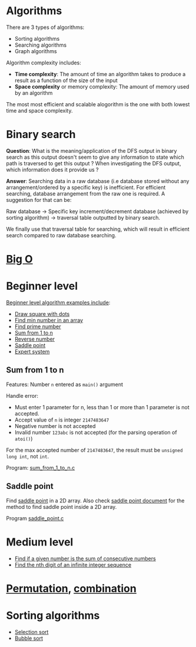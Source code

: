 # Algorithms

There are 3 types of algorithms:
* Sorting algorithms
* Searching algorithms
* Graph algorithms

Algorithm complexity includes:
* **Time complexity**: The amount of time an algorithm takes to produce a result as a function of the size of the input
* **Space complexity** or memory complexity: The amount of memory used by an algorithm

The most most efficient and scalable alogorithm is the one with both lowest time and space complexity.

# Binary search

**Question**: What is the meaning/application of the DFS output in binary search as this output doesn't seem to give any information to state which path is traversed to get this output ? When investigating the DFS output, which information does it provide us ?

**Answer**: Searching data in a raw database (i.e database stored without any arrangement/ordered by a specific key) is inefficient. For efficient searching, database arrangement from the raw one is required.
A suggestion for that can be:

Raw database -> Specific key increment/decrement database (achieved by sorting algorithm) -> traversal table outputted by binary search.

We finally use that traversal table for searching, which will result in efficient search compared to raw database searching.

# [Big O](Big%20O)

# Beginner level

[Beginner level algorithm examples include](Beginner%20level.md):

* [Draw square with dots](Beginner%20level.md#draw-square-with-dots)
* [Find min number in an array](Beginner%20level.md#find-min-number-in-an-array)
* [Find prime number](Beginner%20level.md#find-prime-number)
* [Sum from 1 to n](#sum-from-1-to-n)
* [Reverse number](Beginner%20level.md#reverse-number)
* [Saddle point](saddle%point)
* [Expert system](Expert%20system)

## Sum from 1 to n

Features: Number ``n`` entered as ``main()`` argument

Handle error:

* Must enter 1 parameter for n, less than 1 or more than 1 parameter is not accepted.
* Accept value of ``n`` is integer ``2147483647``
* Negative number is not accepted
* Invalid number ``123abc`` is not accepted (for the parsing operation of ``atoi()``)

For the max accepted number of ``2147483647``, the result must be ``unsigned long int``, not ``int``.

Program: [sum_from_1_to_n.c](sum_from_1_to_n.c)

## Saddle point

Find [saddle point](https://github.com/TranPhucVinh/C/tree/master/Introduction/Data%20structure/Array#saddle-point) in a 2D array. Also check [saddle point document](https://github.com/TranPhucVinh/C/tree/master/Introduction/Data%20structure/Array#saddle-point) for the method to find saddle point inside a 2D array.

Program [saddle_point.c](saddle_point.c)

# Medium level

* [Find if a given number is the sum of consecutive numbers](https://github.com/TranPhucVinh/C/blob/master/Algorithms/Medium%20level.md#find-if-a-given-number-is-the-sum-of-consecutive-numbers)
* [Find the nth digit of an infinite integer sequence](https://github.com/TranPhucVinh/C/blob/master/Algorithms/Medium%20level.md#find-the-nth-digit-of-an-infinite-integer-sequence)

# [Permutation](Permutation.md), [combination](Combination.md)

# Sorting algorithms

* [Selection sort](Sorting%20algorithms#selection-sort)
* [Bubble sort](Sorting%20algorithms#bubble-sort)
